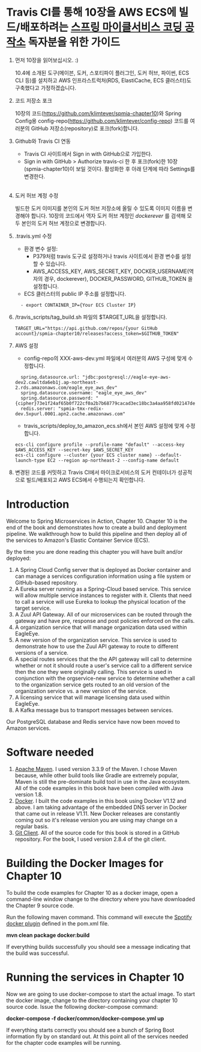 Travis CI를 통해 10장을 AWS ECS에 빌드/배포하려는 [스프링 마이클서비스 코딩 공작소](https://www.gilbut.co.kr/book/view?bookcode=BN002339) 독자분을 위한 가이드
==============================================================================================================================================================

1.	먼저 10장을 읽어보십시오. :)

	10.4에 소개된 도구(메이븐, 도커, 스포티파이 플러그인, 도커 허브, 파이썬, ECS CLI 등)를 설치하고 AWS 인프라스트럭처(RDS, ElastiCache, ECS 클러스터)도 구축했다고 가정하겠습니다.

2.	코드 저장소 포크

	10장의 코드(https://github.com/klimtever/spmia-chapter10)와 Spring Config용 config-repo(https://github.com/klimtever/config-repo) 코드를 여러분의 GitHub 저장소(repository)로 포크(fork)합니다.

3.	Github와 Travis CI 연동

	-	Travis CI 사이트에서 Sign in with GitHub으로 가입한다.
	-	Sign in with GitHub > Authorize travis-ci 한 후 포크(fork)한 10장(spmia-chapter10)이 보일 것이다. 활성화한 후 아래 단계에 따라 Settings를 변경한다.<br><br>

4.	도커 허브 계정 수정

	빌드한 도커 이미지를 본인의 도커 허브 저장소에 올릴 수 있도록 이미지 이름을 변경해야 합니다. 10장의 코드에서 역자 도커 허브 계정인 *dockerever* 를 검색해 모두 본인의 도커 허브 계정으로 변경합니다.

5.	.travis.yml 수정

	-	환경 변수 설정:
		-	P379처럼 travis 도구로 설정하거나 travis 사이트에서 환경 변수를 설정할 수 있습니다.
		-	AWS_ACCESS_KEY, AWS_SECRET_KEY, DOCKER_USERNAME(역자의 경우, dockerever), DOCKER_PASSWORD, GITHUB_TOKEN 을 설정합니다.
	-	ECS 클러스터의 public IP 주소를 설정합니다.

	```
	  - export CONTAINER_IP={Your ECS Cluster IP}
	```

6.	/travis_scripts/tag_build.sh 파일의 $TARGET_URL을 설정합니다.

	```
	TARGET_URL="https://api.github.com/repos/{your GitHub account}/spmia-chapter10/releases?access_token=$GITHUB_TOKEN"
	```

7.	AWS 설정

	-	config-repo의 XXX-aws-dev.yml 파일에서 여러분의 AWS 구성에 맞게 수정합니다.

	```
	  spring.datasource.url: "jdbc:postgresql://eagle-eye-aws-dev2.cawltda6eb1j.ap-northeast-2.rds.amazonaws.com/eagle_eye_aws_dev"
	  spring.datasource.username: "eagle_eye_aws_dev"
	  spring.datasource.password: "{cipher}73e1f24af65b0f722cf0a2b7b68779cacad3ec18bc3a4aa958fd02147de22037"
	  redis.server: "spmia-tmx-redix-dev.5xpurl.0001.apn2.cache.amazonaws.com"
	```

	-	travis_scripts/deploy_to_amazon_ecs.sh에서 본인 AWS 설정에 맞게 수정합니다.

	```
	ecs-cli configure profile --profile-name "default" --access-key $AWS_ACCESS_KEY --secret-key $AWS_SECRET_KEY
	ecs-cli configure --cluster {your ECS cluster name} --default-launch-type EC2 --region ap-northeast-2 --config-name default
	```

8.	변경된 코드를 커밋하고 Travis CI에서 마이크로서비스의 도커 컨테이너가 성공적으로 빌드/배포되고 AWS ECS에서 수행되는지 확인합니다.

Introduction
============

Welcome to Spring Microservices in Action, Chapter 10. Chapter 10 is the end of the book and demonstrates how to create a build and deployment pipeline. We walkthrough how to build this pipeline and then deploy all of the services to Amazon's Elastic Container Service (ECS).

By the time you are done reading this chapter you will have built and/or deployed:

1.	A Spring Cloud Config server that is deployed as Docker container and can manage a services configuration information using a file system or GitHub-based repository.
2.	A Eureka server running as a Spring-Cloud based service. This service will allow multiple service instances to register with it. Clients that need to call a service will use Eureka to lookup the physical location of the target service.
3.	A Zuul API Gateway. All of our microservices can be routed through the gateway and have pre, response and post policies enforced on the calls.
4.	A organization service that will manage organization data used within EagleEye.
5.	A new version of the organization service. This service is used to demonstrate how to use the Zuul API gateway to route to different versions of a service.
6.	A special routes services that the the API gateway will call to determine whether or not it should route a user's service call to a different service then the one they were originally calling. This service is used in conjunction with the orgservice-new service to determine whether a call to the organization service gets routed to an old version of the organization service vs. a new version of the service.
7.	A licensing service that will manage licensing data used within EagleEye.
8.	A Kafka message bus to transport messages between services.

Our PostgreSQL database and Redis service have now been moved to Amazon services.

Software needed
===============

1.	[Apache Maven](http://maven.apache.org). I used version 3.3.9 of the Maven. I chose Maven because, while other build tools like Gradle are extremely popular, Maven is still the pre-dominate build tool in use in the Java ecosystem. All of the code examples in this book have been compiled with Java version 1.8.
2.	[Docker](http://docker.com). I built the code examples in this book using Docker V1.12 and above. I am taking advantage of the embedded DNS server in Docker that came out in release V1.11. New Docker releases are constantly coming out so it's release version you are using may change on a regular basis.
3.	[Git Client](http://git-scm.com). All of the source code for this book is stored in a GitHub repository. For the book, I used version 2.8.4 of the git client.

Building the Docker Images for Chapter 10
=========================================

To build the code examples for Chapter 10 as a docker image, open a command-line window change to the directory where you have downloaded the Chapter 9 source code.

Run the following maven command. This command will execute the [Spotify docker plugin](https://github.com/spotify/docker-maven-plugin) defined in the pom.xml file.

**mvn clean package docker:build**

If everything builds successfully you should see a message indicating that the build was successful.

Running the services in Chapter 10
==================================

Now we are going to use docker-compose to start the actual image. To start the docker image, change to the directory containing your chapter 10 source code. Issue the following docker-compose command:

**docker-compose -f docker/common/docker-compose.yml up**

If everything starts correctly you should see a bunch of Spring Boot information fly by on standard out. At this point all of the services needed for the chapter code examples will be running.
